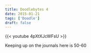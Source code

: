 ```yaml
---
title: Doodlebytes 4
date: 2015-01-21
tags: ['Doodle']
draft: false
---
```

{{< youtube 4pXtXJcWFsU >}}

<p>Keeping up on the journals here is 50-60</p>
